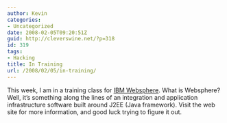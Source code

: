 ```yaml
---
author: Kevin
categories:
- Uncategorized
date: 2008-02-05T09:20:51Z
guid: http://cleverswine.net/?p=318
id: 319
tags:
- Hacking
title: In Training
url: /2008/02/05/in-training/
---
```


This week, I am in a training class for [IBM Websphere](http://www-306.ibm.com/software/websphere/). What is Websphere? Well, it&#8217;s something along the lines of an integration and application infrastructure software built around J2EE (Java framework). Visit the web site for more information, and good luck trying to figure it out.